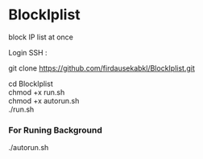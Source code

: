 # BlockIplist
block IP list at once

Login SSH :

git clone https://github.com/firdausekabkl/BlockIplist.git

cd BlockIplist<br>
chmod +x run.sh<br>
chmod +x autorun.sh<br>
./run.sh<br>



<h3>For Runing Background <br></h3>
./autorun.sh
